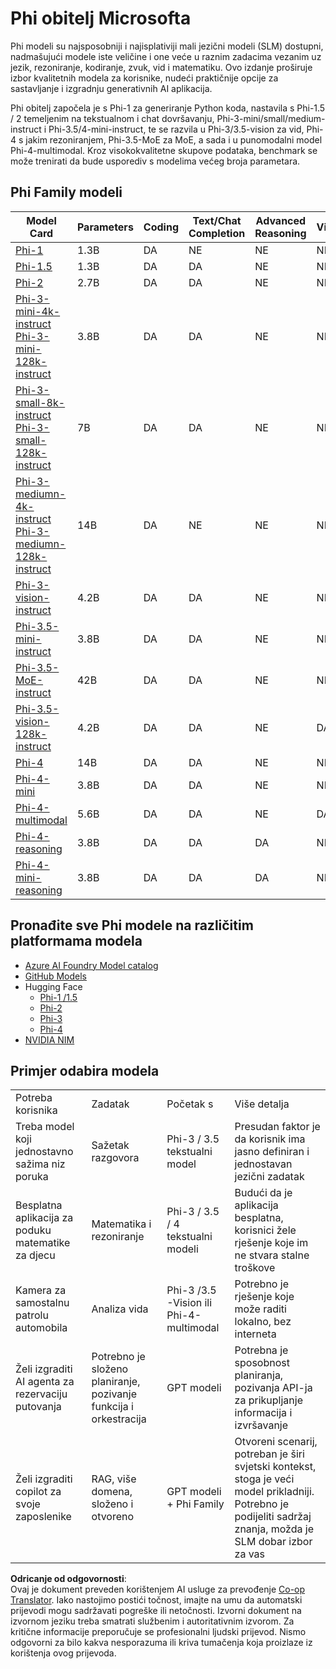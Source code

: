 <!--
CO_OP_TRANSLATOR_METADATA:
{
  "original_hash": "b5d936ffe4dfbab2244f6eb21b11f3b3",
  "translation_date": "2025-05-09T08:15:52+00:00",
  "source_file": "md/01.Introduction/01/01.PhiFamily.md",
  "language_code": "hr"
}
-->
# Phi obitelj Microsofta

Phi modeli su najsposobniji i najisplativiji mali jezični modeli (SLM) dostupni, nadmašujući modele iste veličine i one veće u raznim zadacima vezanim uz jezik, rezoniranje, kodiranje, zvuk, vid i matematiku. Ovo izdanje proširuje izbor kvalitetnih modela za korisnike, nudeći praktičnije opcije za sastavljanje i izgradnju generativnih AI aplikacija.

Phi obitelj započela je s Phi-1 za generiranje Python koda, nastavila s Phi-1.5 / 2 temeljenim na tekstualnom i chat dovršavanju, Phi-3-mini/small/medium-instruct i Phi-3.5/4-mini-instruct, te se razvila u Phi-3/3.5-vision za vid, Phi-4 s jakim rezoniranjem, Phi-3.5-MoE za MoE, a sada i u punomodalni model Phi-4-multimodal. Kroz visokokvalitetne skupove podataka, benchmark se može trenirati da bude usporediv s modelima većeg broja parametara.

## Phi Family modeli


<div style="font-size:8px">

| Model Card |Parameters|Coding|Text/Chat Completion|Advanced Reasoning| Vision | Audio | MoE
| - | -  | - | - |- |- |- |- |
|[Phi-1](https://huggingface.co/microsoft/phi-1)|1.3B| DA| NE | NE |NE |NE |NE |
|[Phi-1.5](https://huggingface.co/microsoft/phi-1_5)|1.3B| DA|DA| NE |NE |NE |NE |
|[Phi-2](https://huggingface.co/microsoft/phi-1_5)|2.7B| DA|DA| NE |NE |NE |NE |
|[Phi-3-mini-4k-instruct](https://huggingface.co/microsoft/Phi-3-mini-4k-instruct)<br/>[Phi-3-mini-128k-instruct](https://huggingface.co/microsoft/Phi-3-mini-128k-instruct)|3.8B| DA|DA| NE |NE |NE |NE |
|[Phi-3-small-8k-instruct](https://huggingface.co/microsoft/Phi-3-small-8k-instruct)<br/>[Phi-3-small-128k-instruct](https://huggingface.co/microsoft/Phi-3-small-128k-instruct)<br/>|7B| DA|DA| NE |NE |NE |NE |
|[Phi-3-mediumn-4k-instruct](https://huggingface.co/microsoft/Phi-3-medium-4k-instruct)<br>[Phi-3-mediumn-128k-instruct](https://huggingface.co/microsoft/Phi-3-medium-128k-instruct)|14B|DA|NE| NE |NE |NE |NE |
|[Phi-3-vision-instruct](https://huggingface.co/microsoft/Phi-3-vision-128k-instruct)|4.2B|DA|DA|NE |NE |NE |NE |
|[Phi-3.5-mini-instruct](https://huggingface.co/microsoft/Phi-3.5-mini-instruct)|3.8B|DA|DA| NE |NE |NE |NE |
|[Phi-3.5-MoE-instruct](https://huggingface.co/microsoft/Phi-3.5-MoE-instruct)|42B|DA|DA| NE |NE |NE |DA |
|[Phi-3.5-vision-128k-instruct](https://huggingface.co/microsoft/Phi-3.5-vision-instruct)|4.2B|DA|DA| NE |DA |NE |NE |
|[Phi-4](https://huggingface.co/microsoft/phi-4)|14B|DA|DA| NE |NE |NE |NE |
|[Phi-4-mini](https://huggingface.co/microsoft/Phi-4-mini-instruct)|3.8B|DA|DA| NE |NE |NE |NE |
|[Phi-4-multimodal](https://huggingface.co/microsoft/Phi-4-multimodal-instruct)|5.6B|DA|DA| NE |DA |DA |NE |
|[Phi-4-reasoning](../../../../../md/01.Introduction/01)|3.8B|DA|DA| DA |NE |NE |NE |
|[Phi-4-mini-reasoning](../../../../../md/01.Introduction/01)|3.8B|DA|DA| DA |NE |NE |NE |


</div>

## **Pronađite sve Phi modele na različitim platformama modela**

- [Azure AI Foundry Model catalog](https://ai.azure.com/explore/models?selectedCollection=phi)
- [GitHub Models](https://github.com/marketplace?query=Phi&type=models)
- Hugging Face
  - [Phi-1 /1.5](https://huggingface.co/collections/microsoft/phi-1-6626e29134744e94e222d572)
  - [Phi-2](https://huggingface.co/microsoft/phi-2)
  - [Phi-3](https://huggingface.co/collections/microsoft/phi-3-6626e15e9585a200d2d761e3)
  - [Phi-4](https://huggingface.co/collections/microsoft/phi-4-677e9380e514feb5577a40e4)
- [NVIDIA NIM](https://build.nvidia.com/search?q=Phi)

## Primjer odabira modela

| | | | |
|-|-|-|-|
|Potreba korisnika|Zadatak|Početak s|Više detalja|
|Treba model koji jednostavno sažima niz poruka|Sažetak razgovora|Phi-3 / 3.5 tekstualni model|Presudan faktor je da korisnik ima jasno definiran i jednostavan jezični zadatak|
|Besplatna aplikacija za poduku matematike za djecu|Matematika i rezoniranje|Phi-3 / 3.5 / 4 tekstualni modeli|Budući da je aplikacija besplatna, korisnici žele rješenje koje im ne stvara stalne troškove|
|Kamera za samostalnu patrolu automobila|Analiza vida|Phi-3 /3.5 -Vision ili Phi-4-multimodal|Potrebno je rješenje koje može raditi lokalno, bez interneta|
|Želi izgraditi AI agenta za rezervaciju putovanja|Potrebno je složeno planiranje, pozivanje funkcija i orkestracija|GPT modeli|Potrebna je sposobnost planiranja, pozivanja API-ja za prikupljanje informacija i izvršavanje|
|Želi izgraditi copilot za svoje zaposlenike|RAG, više domena, složeno i otvoreno|GPT modeli + Phi Family|Otvoreni scenarij, potreban je širi svjetski kontekst, stoga je veći model prikladniji. Potrebno je podijeliti sadržaj znanja, možda je SLM dobar izbor za vas|

**Odricanje od odgovornosti**:  
Ovaj je dokument preveden korištenjem AI usluge za prevođenje [Co-op Translator](https://github.com/Azure/co-op-translator). Iako nastojimo postići točnost, imajte na umu da automatski prijevodi mogu sadržavati pogreške ili netočnosti. Izvorni dokument na izvornom jeziku treba smatrati službenim i autoritativnim izvorom. Za kritične informacije preporučuje se profesionalni ljudski prijevod. Nismo odgovorni za bilo kakva nesporazuma ili kriva tumačenja koja proizlaze iz korištenja ovog prijevoda.